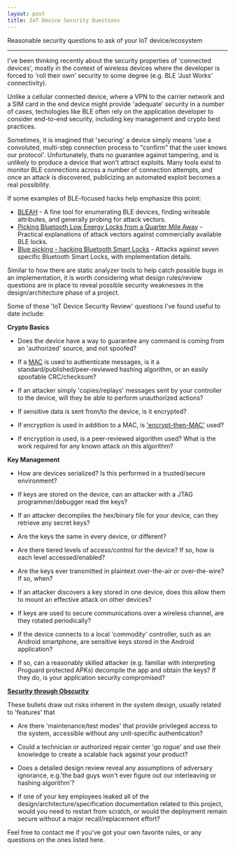 ```yaml
---
layout: post
title: IoT Device Security Questions
---
```


Reasonable security questions to ask of your IoT device/ecosystem

-----

I've been thinking recently about the security properties of
'connected devices', mostly in the context of wireless devices
where the developer is forced to 'roll their own' security to
some degree (e.g. BLE 'Just Works' connectivity).

Unlike a cellular connected device, where a VPN to the carrier network
and a SIM card in the end device might provide 'adequate' security in a
number of cases, techologies like BLE often rely on the application developer
to consider end-to-end security, including key management and crypto best practices.

Sometimes, it is imagined that 'securing' a device simply means 'use a convoluted,
multi-step connection process to "confirm" that the user knows our protocol'. Unfortunately,
thats no guarantee against tampering, and is unlikely to produce a device that won't attract
exploits. Many tools exist to monitor BLE connections across a number of connection attempts,
and once an attack is discovered, publicizing an automated exploit becomes a real possibility.

If some examples of BLE-focused hacks help emphasize this point:

* [BLEAH](https://www.evilsocket.net/2017/09/23/This-is-not-a-post-about-BLE-introducing-BLEAH/) - A fine tool for enumerating BLE devices, finding writeable attributes, and generally probing for attack vectors.
* [Picking Bluetooth Low Energy Locks from a Quarter Mile Away](https://media.defcon.org/DEF%20CON%2024/DEF%20CON%2024%20presentations/DEFCON-24-Rose-Ramsey-Picking-Bluetooth-Low-Energy-Locks.pdf) - Practical explanations of attack vectors against commercially available BLE locks.
* [Blue picking - hacking Bluetooth Smart Locks](https://conference.hitb.org/hitbsecconf2017ams/materials/D2T3%20-%20Slawomir%20Jasek%20-%20Blue%20Picking%20-%20Hacking%20Bluetooth%20Smart%20Locks.pdf) - Attacks against seven specific Bluetooth Smart Locks, with implementation details. 

Similar to how there are static analyzer tools to help catch possible bugs in an implementation, it is worth
considering what design rules/review questions are in place to reveal possible security weaknesses in the
design/architecture phase of a project.

Some of these 'IoT Device Security Review' questions I've found useful to date include:

**Crypto Basics**

* Does the device have a way to guarantee any command is coming from an 'authorized' source, and not spoofed?

* If a [MAC](https://en.wikipedia.org/wiki/Message_authentication_code) is used to authenticate messages,
is it a standard/published/peer-reviewed hashing algorithm, or an easily spoofable CRC/checksum?

* If an attacker simply 'copies/replays' messages sent by your controller to the device, will they be able to perform unauthorized actions?

* If sensitive data is sent from/to the device, is it encrypted?

* If encryption is used in addition to a MAC, is ['encrypt-then-MAC'](http://www.daemonology.net/blog/2009-06-24-encrypt-then-mac.html) used?

* If encryption is used, is a peer-reviewed algorithm used? What is the work required for any known attack
on this algorithm?

**Key Management**

* How are devices serialized? Is this performed in a trusted/secure environment?

* If keys are stored on the device, can an attacker with a JTAG programmer/debugger read the keys?

* If an attacker decompiles the hex/binary file for your device, can they retrieve any secret keys?

* Are the keys the same in every device, or different?

* Are there tiered levels of access/control for the device? If so, how is each level accessed/enabled?

* Are the keys ever transmitted in plaintext over-the-air or over-the-wire?  If so, when?

* If an attacker discovers a key stored in one device, does this allow them to mount an effective attack on
other devices?

* If keys are used to secure communications over a wireless channel, are they rotated periodically?

* If the device connects to a local 'commodity' controller, such as an Android smartphone, are sensitive keys
stored in the Android application?

* If so, can a reasonably skilled attacker (e.g. familiar with interpreting Proguard protected APKs) decompile
the app and obtain the keys?  If they do, is your application security compromised?

**[Security through Obscurity](https://stackoverflow.com/questions/533965/why-is-security-through-obscurity-a-bad-idea)**

These bullets draw out risks inherent in the system design, usually related to 'features' that

* Are there 'maintenance/test modes' that provide privileged access to the system, accessible without any
unit-specific authentication?

* Could a technician or authorized repair center 'go rogue' and use their knowledge to create a scalable hack
against your product?

* Does a detailed design review reveal any assumptions of adversary ignorance, e.g.'the bad guys won't ever figure out our interleaving or hashing algorithm'? 

* If one of your key employees leaked all of the design/architecture/specification documentation related to this project, would you need to restart from scratch, or would the deployment remain secure without a major recall/replacement effort?

Feel free to contact me if you've got your own favorite rules, or any questions on the ones listed here.
